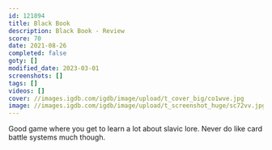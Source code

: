 ```yaml
---
id: 121894
title: Black Book
description: Black Book - Review
score: 70
date: 2021-08-26
completed: false
goty: []
modified_date: 2023-03-01
screenshots: []
tags: []
videos: []
cover: //images.igdb.com/igdb/image/upload/t_cover_big/co1wve.jpg
image: //images.igdb.com/igdb/image/upload/t_screenshot_huge/sc72vv.jpg
---
```

Good game where you get to learn a lot about slavic lore. Never do like card battle systems much though.